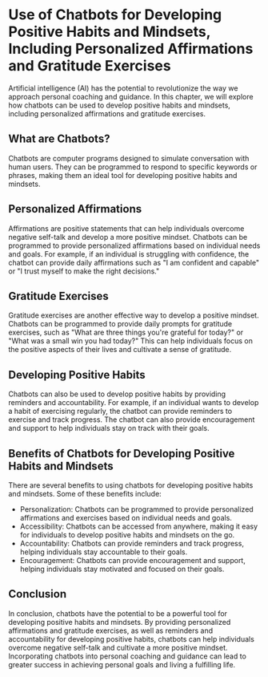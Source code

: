 # Use of Chatbots for Developing Positive Habits and Mindsets, Including Personalized Affirmations and Gratitude Exercises

Artificial intelligence (AI) has the potential to revolutionize the way we approach personal coaching and guidance. In this chapter, we will explore how chatbots can be used to develop positive habits and mindsets, including personalized affirmations and gratitude exercises.

What are Chatbots?
------------------

Chatbots are computer programs designed to simulate conversation with human users. They can be programmed to respond to specific keywords or phrases, making them an ideal tool for developing positive habits and mindsets.

Personalized Affirmations
-------------------------

Affirmations are positive statements that can help individuals overcome negative self-talk and develop a more positive mindset. Chatbots can be programmed to provide personalized affirmations based on individual needs and goals. For example, if an individual is struggling with confidence, the chatbot can provide daily affirmations such as "I am confident and capable" or "I trust myself to make the right decisions."

Gratitude Exercises
-------------------

Gratitude exercises are another effective way to develop a positive mindset. Chatbots can be programmed to provide daily prompts for gratitude exercises, such as "What are three things you're grateful for today?" or "What was a small win you had today?" This can help individuals focus on the positive aspects of their lives and cultivate a sense of gratitude.

Developing Positive Habits
--------------------------

Chatbots can also be used to develop positive habits by providing reminders and accountability. For example, if an individual wants to develop a habit of exercising regularly, the chatbot can provide reminders to exercise and track progress. The chatbot can also provide encouragement and support to help individuals stay on track with their goals.

Benefits of Chatbots for Developing Positive Habits and Mindsets
----------------------------------------------------------------

There are several benefits to using chatbots for developing positive habits and mindsets. Some of these benefits include:

* Personalization: Chatbots can be programmed to provide personalized affirmations and exercises based on individual needs and goals.
* Accessibility: Chatbots can be accessed from anywhere, making it easy for individuals to develop positive habits and mindsets on the go.
* Accountability: Chatbots can provide reminders and track progress, helping individuals stay accountable to their goals.
* Encouragement: Chatbots can provide encouragement and support, helping individuals stay motivated and focused on their goals.

Conclusion
----------

In conclusion, chatbots have the potential to be a powerful tool for developing positive habits and mindsets. By providing personalized affirmations and gratitude exercises, as well as reminders and accountability for developing positive habits, chatbots can help individuals overcome negative self-talk and cultivate a more positive mindset. Incorporating chatbots into personal coaching and guidance can lead to greater success in achieving personal goals and living a fulfilling life.
